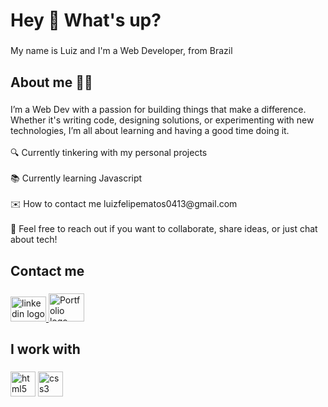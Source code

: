 <h1 align="left">Hey 👋 What's up?</h1>

###

<p align="left">My name is Luiz and I'm a Web Developer, from Brazil</p>

###

<h2 align="left">About me 👨‍💻</h2>

###

<p align="left">I’m a Web Dev with a passion for building things that make a difference. Whether it's writing code, designing solutions, or experimenting with new technologies, I’m all about learning and having a good time doing it.<br><br>🔍 Currently tinkering with my personal projects<br><br>📚 Currently learning Javascript<br><br>✉️ How to contact me luizfelipematos0413@gmail.com<br><br>💬 Feel free to reach out if you want to collaborate, share ideas, or just chat about tech!</p>

###

<h2 align="left">Contact me</h2>

###

<div align="left">
  <a href="https://www.linkedin.com/in/luizfelipe029277313" target="_blank">
    <img src="https://raw.githubusercontent.com/maurodesouza/profile-readme-generator/master/src/assets/icons/social/linkedin/default.svg" width="57" height="40" alt="linkedin logo"  />
  </a>
  <a href="https://luizfelipe0413.github.io/Portfolio/" target="_blank">
    <img src="https://github.com/user-attachments/assets/772f67ae-4610-480f-9655-56484f9d80f5" width="57" height="45" alt="Portfolio logo">
  </a>
</div>

###

<h2 align="left">I work with</h2>

###

<div align="left">
  <img src="https://cdn.jsdelivr.net/gh/devicons/devicon/icons/html5/html5-original.svg" height="40" alt="html5 logo"  />
  <img src="https://cdn.jsdelivr.net/gh/devicons/devicon/icons/css3/css3-original.svg" height="40" alt="css3 logo"  />
</div>

###
